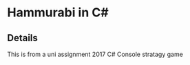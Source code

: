 Hammurabi in C#
===============

Details
-------

This is from a uni assignment 2017 
C# Console stratagy game
